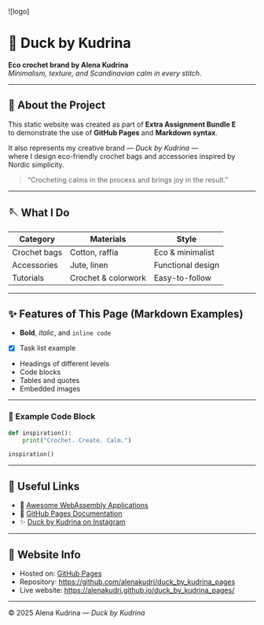 ![logo]
# 🧶 Duck by Kudrina 
**Eco crochet brand by Alena Kudrina**  
*Minimalism, texture, and Scandinavian calm in every stitch.*

---

## 🌸 About the Project

This static website was created as part of **Extra Assignment Bundle E**  
to demonstrate the use of **GitHub Pages** and **Markdown syntax**.

It also represents my creative brand — *Duck by Kudrina* —  
where I design eco-friendly crochet bags and accessories inspired by Nordic simplicity.

> “Crocheting calms in the process and brings joy in the result.”

---

## 🪡 What I Do

| Category | Materials | Style |
|-----------|------------|--------|
| Crochet bags | Cotton, raffia | Eco & minimalist |
| Accessories | Jute, linen | Functional design |
| Tutorials | Crochet & colorwork | Easy-to-follow |

---

## ✨ Features of This Page (Markdown Examples)

- **Bold**, *italic*, and `inline code`
- [x] Task list example
- Headings of different levels
- Code blocks
- Tables and quotes  
- Embedded images

---

### 🧩 Example Code Block

```python
def inspiration():
    print("Crochet. Create. Calm.")

inspiration()
```

---


## 🔗 Useful Links

- 🌿 [Awesome WebAssembly Applications](https://github.com/appcypher/awesome-wasm-apps)
- 🧷 [GitHub Pages Documentation](https://docs.github.com/en/pages)
- ✨ [Duck by Kudrina on Instagram](https://www.instagram.com/duckbykudrina/)

---

## 🧭 Website Info

- Hosted on: [GitHub Pages](https://pages.github.com/)
- Repository: https://github.com/alenakudri/duck_by_kudrina_pages
- Live website: https://alenakudri.github.io/duck_by_kudrina_pages/

---

© 2025 Alena Kudrina — *Duck by Kudrina*
